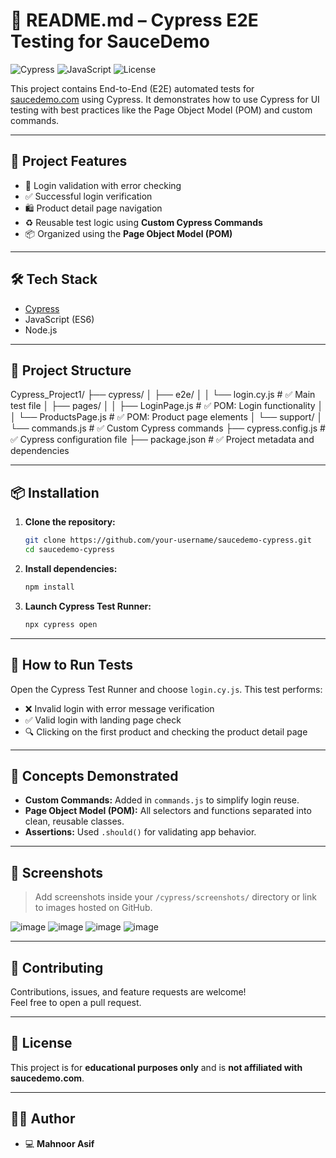 
# 📘 README.md – Cypress E2E Testing for SauceDemo

![Cypress](https://img.shields.io/badge/Cypress-Tested-3fcf8e?style=flat-square&logo=cypress&logoColor=white)
![JavaScript](https://img.shields.io/badge/JavaScript-Enabled-F7DF1E?style=flat-square&logo=javascript&logoColor=black)
![License](https://img.shields.io/badge/License-MIT-blue?style=flat-square)

This project contains End-to-End (E2E) automated tests for [saucedemo.com](https://www.saucedemo.com) using Cypress. It demonstrates how to use Cypress for UI testing with best practices like the Page Object Model (POM) and custom commands.

---

## 🚀 Project Features

- 🔐 Login validation with error checking  
- ✅ Successful login verification  
- 🛍️ Product detail page navigation  
- ♻️ Reusable test logic using **Custom Cypress Commands**  
- 📦 Organized using the **Page Object Model (POM)**  

---

## 🛠️ Tech Stack

- [Cypress](https://www.cypress.io/)  
- JavaScript (ES6)  
- Node.js  

---

## 📁 Project Structure

Cypress_Project1/
├── cypress/
│   ├── e2e/
│   │   └── login.cy.js             # ✅ Main test file
│   ├── pages/
│   │   ├── LoginPage.js            # ✅ POM: Login functionality
│   │   └── ProductsPage.js         # ✅ POM: Product page elements
│   └── support/
│       └── commands.js             # ✅ Custom Cypress commands
├── cypress.config.js               # ✅ Cypress configuration file
├── package.json                    # ✅ Project metadata and dependencies

---

## 📦 Installation

1. **Clone the repository:**

   ```bash
   git clone https://github.com/your-username/saucedemo-cypress.git
   cd saucedemo-cypress
   ```

2. **Install dependencies:**

   ```bash
   npm install
   ```

3. **Launch Cypress Test Runner:**

   ```bash
   npx cypress open
   ```

---

## 🧪 How to Run Tests

Open the Cypress Test Runner and choose `login.cy.js`. This test performs:

- ❌ Invalid login with error message verification  
- ✅ Valid login with landing page check  
- 🔍 Clicking on the first product and checking the product detail page  

---

## 🧠 Concepts Demonstrated

- **Custom Commands:** Added in `commands.js` to simplify login reuse.  
- **Page Object Model (POM):** All selectors and functions separated into clean, reusable classes.  
- **Assertions:** Used `.should()` for validating app behavior.  

---

## 📸 Screenshots

> Add screenshots inside your `/cypress/screenshots/` directory or link to images hosted on GitHub.

![image](https://github.com/user-attachments/assets/ef5b12e2-325f-441a-9dbc-e33db56e5066)
![image](https://github.com/user-attachments/assets/88476fb0-9843-4a7c-a6fd-f0eaae4e530a)
![image](https://github.com/user-attachments/assets/f2031b0a-574a-4a1b-87d4-58a94c75d2d9)
![image](https://github.com/user-attachments/assets/31e277cb-4d42-4005-a1f5-b42df4b1f203)

---

## 🤝 Contributing

Contributions, issues, and feature requests are welcome!  
Feel free to open a pull request.

---

## 📝 License

This project is for **educational purposes only** and is **not affiliated with saucedemo.com**.

---

## 🙋‍♀️ Author

- 💻 **Mahnoor Asif**
```
